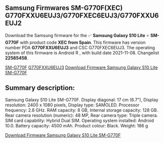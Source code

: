 <h2>Samsung Firmwares SM-G770F(XEC) G770FXXU6EUJ3/G770FXEC6EUJ3/G770FXXU6EUJ2</h2>
Download the Samsung firmware for the ✅ <strong>Samsung Galaxy S10 Lite </strong> ⭐ <strong>SM-G770F</strong> with product code <strong>XEC</strong> <strong> from Spain</strong>. This firmware has version number PDA <strong>G770FXXU6EUJ3</strong> and CSC G770FXEC6EUJ3. The operating system of this firmware is Android R , with build date 2021-11-08. Changelist <strong>22585458</strong>.


[SM-G770F](https://samfirm.shop/samsung/model/SM-G770F)
[G770FXXU6EUJ3](https://samfirm.shop/samsung/pda/G770FXXU6EUJ3)
[Download Firmware Samsung Galaxy S10 Lite SM-G770F](https://samfirm.shop/samsung/firmware/473008)
<h2>Summary description:</h2>
<p>Samsung Galaxy S10 Lite SM-G770F. Display diagonal: 17 cm (6.7"), Display resolution: 2400 x 1080 pixels, Display type: SAMOLED. Processor frequency: 2.8 GHz. RAM capacity: 8 GB, Internal storage capacity: 128 GB. Rear camera resolution (numeric): 48 MP, Rear camera type: Triple camera. SIM card capability: Hybrid Dual SIM. Operating system installed: Android 10.0. Battery capacity: 4500 mAh. Product colour: Black. Weight: 186 g</p>


[Download Firmware Samsung Galaxy S10 Lite SM-G770F](https://samfirm.shop/samsung/firmware/473008)
